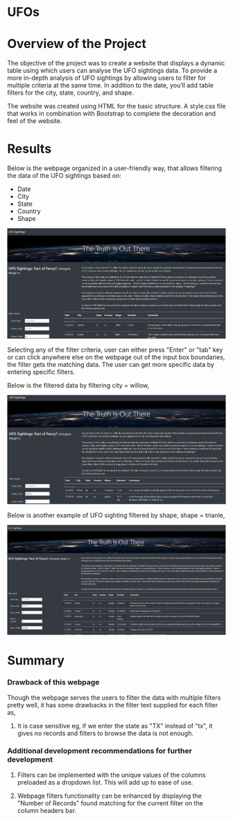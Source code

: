 # UFOs

# Overview of the Project
The objective of the project was to create a website that displays a dynamic table using which users can analyse the UFO sightings data. To provide a more in-depth analysis of UFO sightings by allowing users to filter for multiple criteria at the same time. In addition to the date, you’ll add table filters for the city, state, country, and shape. 

The website was created using HTML for the basic structure. A style.css file that works in combination with Bootstrap to complete the decoration and feel of the website.

# Results 
Below is the webpage organized in a user-friendly way, that allows filtering the data of the UFO sightings based on: 
*  Date
*  City
*  State
*  Country
*  Shape 


![UFO sighting webpage](static/images/UFOwebsite.png?raw=true)


Selecting any of the filter criteria, user can either press "Enter" or "tab" key or can click anywhere else on the webpage out of the input box boundaries, the filter gets the matching data. The user can get more specific data by entering specific filters. 

Below is the filtered data by filtering city = willow,

![UFOs webpage by city](static/images/UFOsFilterbycity.png?raw=true)

Below is another example of UFO sighting filtered by shape, shape = trianle,

![UFOs webpage by shape](static/images/UFOsfilterbyshape.png?raw=true)


# Summary 
### Drawback of this webpage
Though the webpage serves the users to filter the data with multiple filters pretty well, it has some drawbacks in the filter text supplied for each filter as,
1. It is case sensitive eg, if we enter the state as "TX" instead of "tx", it gives no records and filters to browse the data is not enough.

### Additional development recommendations for further development

1. Filters can be implemented with the unique values of the columns preloaded as a dropdown list. This will add up to ease of use.

2. Webpage filters functionality can be enhanced by displaying the "Number of Records" found matching for the current filter on the column headers bar.



